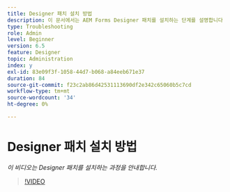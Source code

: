 ```yaml
---
title: Designer 패치 설치 방법
description: 이 문서에서는 AEM Forms Designer 패치를 설치하는 단계를 설명합니다
type: Troubleshooting
role: Admin
level: Beginner
version: 6.5
feature: Designer
topic: Administration
index: y
exl-id: 83e09f3f-1058-44d7-b068-a84eeb671e37
duration: 84
source-git-commit: f23c2ab86d42531113690df2e342c65060b5c7cd
workflow-type: tm+mt
source-wordcount: '34'
ht-degree: 0%

---
```


# Designer 패치 설치 방법

*이 비디오는 Designer 패치를 설치하는 과정을 안내합니다.*

>[!VIDEO](https://video.tv.adobe.com/v/335504?quality=12&learn=on)
